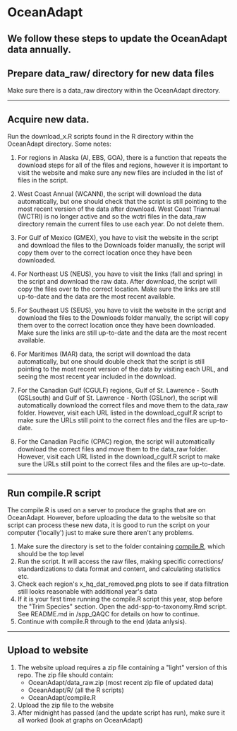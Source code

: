 # OceanAdapt

We follow these steps to update the OceanAdapt data annually.
---
## Prepare data_raw/ directory for new data files ###
Make sure there is a data_raw directory within the OceanAdapt directory.

---
## Acquire new data.  ###
Run the download_x.R scripts found in the R directory within the OceanAdapt directory.  Some notes:
1. For regions in Alaska (AI, EBS, GOA), there is a function that repeats the download steps for all of the files and regions, however it is important to visit the website and make sure any new files are included in the list of files in the script.

2. West Coast Annual (WCANN), the script will download the data automatically, but one should check that the script is still pointing to the most recent version of the data after download. West Coast Triannual (WCTRI) is no longer active and so the wctri files in the data_raw directory remain the current files to use each year. Do not delete them.

3. For Gulf of Mexico (GMEX), you have to visit the website in the script and download the files to the Downloads folder manually, the script will copy them over to the correct location once they have been downloaded.

4. For Northeast US (NEUS), you have to visit the links (fall and spring) in the script and download the raw data. After download, the script will copy the files over to the correct location. Make sure the links are still up-to-date and the data are the most recent available.

6. For Southeast US (SEUS), you have to visit the website in the script and download the files to the Downloads folder manually, the script will copy them over to the correct location once they have been downloaded. Make sure the links are still up-to-date and the data are the most recent available.

6. For Maritimes (MAR) data, the script will download the data automatically, but one should double check that the script is still pointing to the most recent version of the data by visiting each URL, and seeing the most recent year included in the download.

7. For the Canadian Gulf (CGULF) regions, Gulf of St. Lawrence - South (GSLsouth) and Gulf of St. Lawrence - North (GSLnor), the script will automatically download the correct files and move them to the data_raw folder. However, visit each URL listed in the download_cgulf.R script to make sure the URLs still point to the correct files and the files are up-to-date.

8. For the Canadian Pacific (CPAC) region, the script will automatically download the correct files and move them to the data_raw folder. However, visit each URL listed in the download_cgulf.R script to make sure the URLs still point to the correct files and the files are up-to-date.

---
## Run compile.R script ###
The compile.R is used on a server to produce the graphs that are on OceanAdapt. However, before uploading the data to the website so that script can process these new data, it is good to run the script on your computer ('locally') just to make sure there aren't any problems.
   1. Make sure the directory is set to the folder containing [compile.R](https://github.com/mpinsky/OceanAdapt/blob/master/compile.R), which should be the top level
   2. Run the script. It will access the raw files, making specific corrections/ standardizations to data format and content, and calculating statistics etc.
   3. Check each region's x_hq_dat_removed.png plots to see if data filtration still looks reasonable with additional year's data
   4. If it is your first time running the compile.R script this year, stop before the "Trim Species" section. Open the add-spp-to-taxonomy.Rmd script. See README.md in /spp_QAQC for details on how to continue.
   5. Continue with compile.R through to the end (data anlysis).
---
## Upload to website ###
   1. The website upload requires a zip file containing a "light" version of this repo. The zip file should contain:
      * OceanAdapt/data_raw.zip (most recent zip file of updated data)
      * OceanAdapt/R/ (all the R scripts)
      * OceanAdapt/compile.R
   3. Upload the zip file to the website
   4. After midnight has passed (and the update script has run), make sure it all worked (look at graphs on OceanAdapt)
